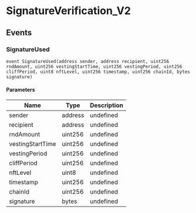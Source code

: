 # SignatureVerification_V2










## Events

### SignatureUsed

```solidity
event SignatureUsed(address sender, address recipient, uint256 rndAmount, uint256 vestingStartTime, uint256 vestingPeriod, uint256 cliffPeriod, uint8 nftLevel, uint256 timestamp, uint256 chainId, bytes signature)
```





#### Parameters

| Name | Type | Description |
|---|---|---|
| sender  | address | undefined |
| recipient  | address | undefined |
| rndAmount  | uint256 | undefined |
| vestingStartTime  | uint256 | undefined |
| vestingPeriod  | uint256 | undefined |
| cliffPeriod  | uint256 | undefined |
| nftLevel  | uint8 | undefined |
| timestamp  | uint256 | undefined |
| chainId  | uint256 | undefined |
| signature  | bytes | undefined |



